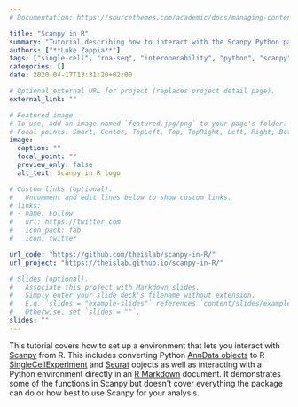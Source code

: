 ```yaml
---
# Documentation: https://sourcethemes.com/academic/docs/managing-content/

title: "Scanpy in R"
summary: "Tutorial describing how to interact with the Scanpy Python package from R."
authors: ["**Luke Zappia**"]
tags: ["single-cell", "rna-seq", "interoperability", "python", "scanpy", "R", "tutorial"]
categories: []
date: 2020-04-17T13:31:20+02:00

# Optional external URL for project (replaces project detail page).
external_link: ""

# Featured image
# To use, add an image named `featured.jpg/png` to your page's folder.
# Focal points: Smart, Center, TopLeft, Top, TopRight, Left, Right, BottomLeft, Bottom, BottomRight.
image:
  caption: ""
  focal_point: ""
  preview_only: false
  alt_text: Scanpy in R logo

# Custom links (optional).
#   Uncomment and edit lines below to show custom links.
# links:
# - name: Follow
#   url: https://twitter.com
#   icon_pack: fab
#   icon: twitter

url_code: "https://github.com/theislab/scanpy-in-R/"
url_project: "https://theislab.github.io/scanpy-in-R/"

# Slides (optional).
#   Associate this project with Markdown slides.
#   Simply enter your slide deck's filename without extension.
#   E.g. `slides = "example-slides"` references `content/slides/example-slides.md`.
#   Otherwise, set `slides = ""`.
slides: ""
---
```


This tutorial covers how to set up a environment that lets you interact with
[Scanpy](https://scanpy.readthedocs.io/en/stable/) from R. This includes
converting Python [AnnData objects](https://anndata.readthedocs.io/en/latest/index.html)
to R [SingleCellExperiment](https://bioconductor.org/packages/release/bioc/html/SingleCellExperiment.html)
and [Seurat](https://satijalab.org/seurat/) objects as well as interacting with
a Python environment directly in an [R Markdown](https://rmarkdown.rstudio.com/)
document. It demonstrates some of the functions in Scanpy but doesn't cover
everything the package can do or how best to use Scanpy for your analysis.
